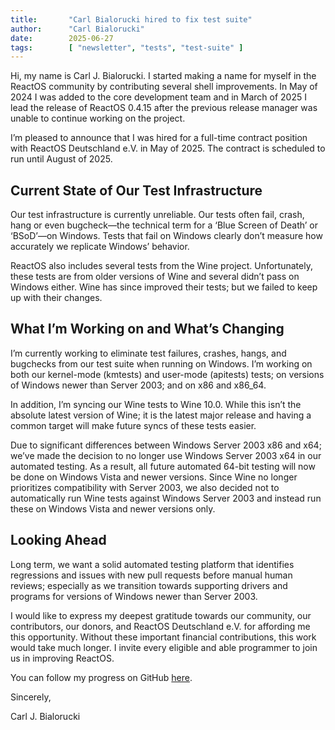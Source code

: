 ```yaml
---
title:       "Carl Bialorucki hired to fix test suite"
author:      "Carl Bialorucki"
date:        2025-06-27
tags:        [ "newsletter", "tests", "test-suite" ]
---
```

Hi, my name is Carl J. Bialorucki.
I started making a name for myself in the ReactOS community by contributing several shell improvements.
In May of 2024 I was added to the core development team and in March of 2025 I lead the release of ReactOS 0.4.15 after the previous release manager was unable to continue working on the project.

I’m pleased to announce that I was hired for a full-time contract position with ReactOS Deutschland e.V. in May of 2025.
The contract is scheduled to run until August of 2025.

## Current State of Our Test Infrastructure
Our test infrastructure is currently unreliable.
Our tests often fail, crash, hang or even bugcheck—the technical term for a ‘Blue Screen of Death’ or ‘BSoD’—on Windows.
Tests that fail on Windows clearly don’t measure how accurately we replicate Windows’ behavior.

ReactOS also includes several tests from the Wine project.
Unfortunately, these tests are from older versions of Wine and several didn’t pass on Windows either.
Wine has since improved their tests; but we failed to keep up with their changes.

## What I’m Working on and What’s Changing
I’m currently working to eliminate test failures, crashes, hangs, and bugchecks from our test suite when running on Windows.
I’m working on both our kernel-mode (kmtests) and user-mode (apitests) tests; on versions of Windows newer than Server 2003; and on x86 and x86_64.

In addition, I’m syncing our Wine tests to Wine 10.0.
While this isn’t the absolute latest version of Wine; it is the latest major release and having a common target will make future syncs of these tests easier.

Due to significant differences between Windows Server 2003 x86 and x64; we’ve made the decision to no longer use Windows Server 2003 x64 in our automated testing.
As a result, all future automated 64-bit testing will now be done on Windows Vista and newer versions.
Since Wine no longer prioritizes compatibility with Server 2003, we also decided not to automatically run Wine tests against Windows Server 2003 and instead run these on Windows Vista and newer versions only.

## Looking Ahead
Long term, we want a solid automated testing platform that identifies regressions and issues with new pull requests before manual human reviews; especially as we transition towards supporting drivers and programs for versions of Windows newer than Server 2003.

I would like to express my deepest gratitude towards our community, our contributors, our donors, and ReactOS Deutschland e.V. for affording me this opportunity.
Without these important financial contributions, this work would take much longer.
I invite every eligible and able programmer to join us in improving ReactOS.

You can follow my progress on GitHub [here](https://github.com/reactos/reactos/pulls/cbialorucki). 

Sincerely,

Carl J. Bialorucki
